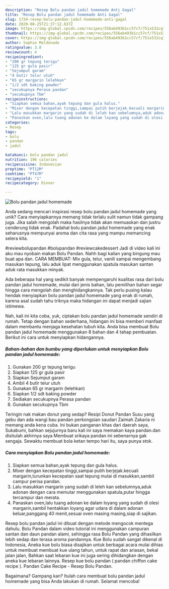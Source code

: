 ```yaml
---
description: "Resep Bolu pandan jadul homemade Anti Gagal"
title: "Resep Bolu pandan jadul homemade Anti Gagal"
slug: 1734-resep-bolu-pandan-jadul-homemade-anti-gagal
date: 2020-08-25T21:37:12.637Z
image: https://img-global.cpcdn.com/recipes/556ab493b1cc57cf/751x532cq70/bolu-pandan-jadul-homemade-foto-resep-utama.jpg
thumbnail: https://img-global.cpcdn.com/recipes/556ab493b1cc57cf/751x532cq70/bolu-pandan-jadul-homemade-foto-resep-utama.jpg
cover: https://img-global.cpcdn.com/recipes/556ab493b1cc57cf/751x532cq70/bolu-pandan-jadul-homemade-foto-resep-utama.jpg
author: Sophie Maldonado
ratingvalue: 3.8
reviewcount: 4
recipeingredient:
- "200 gr tepung terigu"
- "125 gr gula pasir"
- "Sejumput garam"
- "4 butir telur utuh"
- "65 gr margarin lelehkan"
- "1/2 sdt baking powder"
- "secukupnya Perasa pandan"
- "secukupnya Tbm"
recipeinstructions:
- "Siapkan semua bahan,ayak tepung dan gula halus."
- "Mixer dengan kecepatan tinggi,sampai putih berjejak.kecuali margarin,turunkan kecepatan saat tepung mulai di masukkan,sambil campur perisa pandan."
- "Lalu masukkan margarin yang sudah di leleh kan sebelumnya,aduk adonan dengan cara memutar menggunakan spatula,putar hingga tercampur dan merata."
- "Panaskan oven,lalu tuang adonan ke dalam loyang yang sudah di olesi margarin,sambil hentakkan loyang agar udara di dalam adonan keluar,panggang 40 menit,sesuai oven masing masing,siap di sajikan."
categories:
- Resep
tags:
- bolu
- pandan
- jadul

katakunci: bolu pandan jadul 
nutrition: 196 calories
recipecuisine: Indonesian
preptime: "PT12M"
cooktime: "PT47M"
recipeyield: "1"
recipecategory: Dinner

---
```



![Bolu pandan jadul homemade](https://img-global.cpcdn.com/recipes/556ab493b1cc57cf/751x532cq70/bolu-pandan-jadul-homemade-foto-resep-utama.jpg)

Anda sedang mencari inspirasi resep bolu pandan jadul homemade yang unik? Cara menyiapkannya memang tidak terlalu sulit namun tidak gampang juga. Jika salah mengolah maka hasilnya tidak akan memuaskan dan justru cenderung tidak enak. Padahal bolu pandan jadul homemade yang enak seharusnya mempunyai aroma dan cita rasa yang mampu memancing selera kita.

#reviewbolupandan #bolupandan #reviewcakedessert Jadi di video kali ini aku mau nyobain makan Bolu Pandan. Nahh bagi kalian yang bingung mau buat apa dan. CARA MEMBUAT: Mix gula, telur, vanili sampai mengembang masukan tepung, lalu aduk lipat menggunakan spatula masukan santan aduk rata masukkan minyak.

Ada beberapa hal yang sedikit banyak mempengaruhi kualitas rasa dari bolu pandan jadul homemade, mulai dari jenis bahan, lalu pemilihan bahan segar hingga cara mengolah dan menghidangkannya. Tak perlu pusing kalau hendak menyiapkan bolu pandan jadul homemade yang enak di rumah, karena asal sudah tahu triknya maka hidangan ini dapat menjadi sajian istimewa.


Nah, kali ini kita coba, yuk, ciptakan bolu pandan jadul homemade sendiri di rumah. Tetap dengan bahan sederhana, hidangan ini bisa memberi manfaat dalam membantu menjaga kesehatan tubuh kita. Anda bisa membuat Bolu pandan jadul homemade menggunakan 8 bahan dan 4 tahap pembuatan. Berikut ini cara untuk menyiapkan hidangannya.

<!--inarticleads1-->

##### Bahan-bahan dan bumbu yang diperlukan untuk menyiapkan Bolu pandan jadul homemade:

1. Gunakan 200 gr tepung terigu
1. Siapkan 125 gr gula pasir
1. Siapkan Sejumput garam
1. Ambil 4 butir telur utuh
1. Gunakan 65 gr margarin (lelehkan)
1. Siapkan 1/2 sdt baking powder
1. Sediakan secukupnya Perasa pandan
1. Gunakan secukupnya Tbm


Teringin nak makan donut yang sedap? Resipi Donut Pandan Susu yang gebu dan ada wangi bau pandan perkongsian saudari Zaimah Zakaria ni memang anda kena cuba. Ini bukan panganan khas dari daerah saya, Sukabumi, bahkan sejujurnya baru kali ini saya memakan kaya pandan.dan disitulah akhirnya saya Membuat srikaya pandan ini sebenarnya gak sengaja. Sewaktu membuat bola ketan tempo hari itu, saya punya stok. 

<!--inarticleads2-->

##### Cara menyiapkan Bolu pandan jadul homemade:

1. Siapkan semua bahan,ayak tepung dan gula halus.
1. Mixer dengan kecepatan tinggi,sampai putih berjejak.kecuali margarin,turunkan kecepatan saat tepung mulai di masukkan,sambil campur perisa pandan.
1. Lalu masukkan margarin yang sudah di leleh kan sebelumnya,aduk adonan dengan cara memutar menggunakan spatula,putar hingga tercampur dan merata.
1. Panaskan oven,lalu tuang adonan ke dalam loyang yang sudah di olesi margarin,sambil hentakkan loyang agar udara di dalam adonan keluar,panggang 40 menit,sesuai oven masing masing,siap di sajikan.


Resep bolu pandan jadul ini dibuat dengan metode mengocok mentega dahulu. Bolu Pandan dalam video tutorial ini menggunakan campuran santan dan daun pandan alami, sehingga rasa Bolu Pandan yang dihasilkan lebih sedap dan terasa aroma pandannya. Kue Bolu sudah sangat dikenal di Indonesia, Aneka kue bolu biasa disajikan untuk berbagai acara mulai dihias untuk membuat membuat kue ulang tahun, untuk rapat dan ariasan, bekal jalan jalan, Bahkan saat lebaran kue ini juga sering dihidangkan dengan aneka kue lebaran lainnya. Resep kue bolu pandan ( pandan chiffon cake recipe ). Pandan Cake Recipe - Resep Bolu Pandan. 

Bagaimana? Gampang kan? Itulah cara membuat bolu pandan jadul homemade yang bisa Anda lakukan di rumah. Selamat mencoba!
